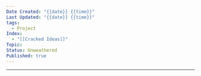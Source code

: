 ```yaml
---
Date Created: "{{date}} {{time}}"
Last Updated: "{{date}} {{time}}"
tags:
  - Project
Index:
  - "[[Cracked Ideas]]"
Topic: 
Status: Unweathered
Published: true
---
```

---

